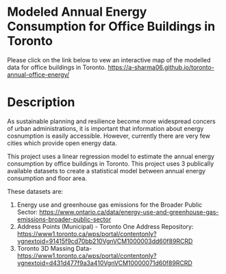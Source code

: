 # Modeled Annual Energy Consumption for Office Buildings in Toronto

Please click on the link below to vew an interactive map of the modelled data for office buildings in Toronto.
https://a-sharma06.github.io/toronto-annual-office-energy/

# Description

As sustainable planning and resilience become more widespread concers of urban administrations, it is important that information about energy cosnumption is easily accessible. However, currently there are very few cities which provide open energy data.

This project uses a linear regression model to estimate the annual energy consumption by office buildings in Toronto. This project uses 3 publically available datasets to create a statistical model between annual energy consumption and floor area. 

These datasets are:
1. Energy use and greenhouse gas emissions for the Broader Public Sector: https://www.ontario.ca/data/energy-use-and-greenhouse-gas-emissions-broader-public-sector
2. Address Points (Municipal) - Toronto One Address Repository: https://www1.toronto.ca/wps/portal/contentonly?vgnextoid=91415f9cd70bb210VgnVCM1000003dd60f89RCRD
3. Toronto 3D Massing Data- https://www1.toronto.ca/wps/portal/contentonly?vgnextoid=d431d477f9a3a410VgnVCM10000071d60f89RCRD





